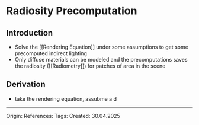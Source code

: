 # Radiosity Precomputation
## Introduction

- Solve the [[Rendering Equation]] under some assumptions to get some precomputed indirect lighting
- Only diffuse materials can be modeled and the precomputations saves the radiosity ([[Radiometry]]) for patches of area in the scene

## Derivation

- take the rendering equation, assubme a d

---

Origin: 
References: 
Tags: 
Created: 30.04.2025


